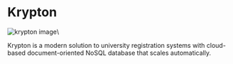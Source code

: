# Krypton

![krypton image](https://gcdn.pbrd.co/images/yfQ3j1RFcO3s.png?o=1)\

Krypton is a modern solution to university registration systems with cloud-based document-oriented NoSQL database that scales automatically.

